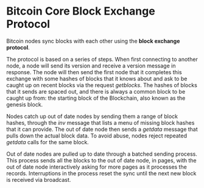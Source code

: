 # Bitcoin Core Block Exchange Protocol

Bitcoin nodes sync blocks with each other using the **block exchange protocol**.

The protocol is based on a series of steps. When first connecting to another node, a node will send its version and receive a version message in response. The node will then send the first node that it completes this exchange with some hashes of blocks that it knows about and ask to be caught up on recent blocks via the request *getblocks*. The hashes of blocks that it sends are spaced out, and there is always a common block to be caught up from: the starting block of the Blockchain, also known as the genesis block.

Nodes catch up out of date nodes by sending them a range of block hashes, through the *inv* message that lists a menu of missing block hashes that it can provide. The out of date node then sends a *getdata* message that pulls down the actual block data. To avoid abuse, nodes reject repeated *getdata* calls for the same block.

Out of date nodes are pulled up to date through a batched sending process. This process sends all the blocks to the out of date node, in pages, with the out of date node interactively asking for more pages as it processes the records. Interruptions in the process reset the sync until the next new block is received via broadcast.

